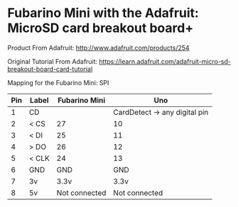 # Fubarino Mini with the Adafruit: MicroSD card breakout board+

Product From Adafruit: http://www.adafruit.com/products/254

Original Tutorial From Adafruit: https://learn.adafruit.com/adafruit-micro-sd-breakout-board-card-tutorial

Mapping for the Fubarino Mini: SPI

Pin | Label | Fubarino Mini | Uno
---- | ---- | ---- | ----
1 | CD || CardDetect -> any digital pin
2 | < CS | 27 | 10
3 | < DI | 25 | 11
4 | > DO | 26 | 12
5 | < CLK |24 | 13 
6 | GND | GND | GND
7 | 3v| 3.3v | 3.3v
8 | 5v |Not connected | Not connected

